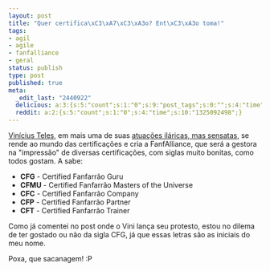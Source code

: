 ```yaml
---
layout: post
title: "Quer certifica\xC3\xA7\xC3\xA3o? Ent\xC3\xA3o toma!"
tags:
- agil
- agile
- fanfalliance
- geral
status: publish
type: post
published: true
meta:
  _edit_last: "2440922"
  delicious: a:3:{s:5:"count";s:1:"0";s:9:"post_tags";s:0:"";s:4:"time";s:10:"1268049607";}
  reddit: a:2:{s:5:"count";s:1:"0";s:4:"time";s:10:"1325092498";}
---
```

[Vinícius Teles](http://www.improveit.com.br/vinicius), em mais uma de suas [atuações iláricas, mas sensatas](http://blog.improveit.com.br/articles/2008/04/22/fanfarr%C3%A3o-certification-process), se rende ao mundo das certificações e cria a FanfAlliance, que será a gestora na "impressão" de diversas certificações, com siglas muito bonitas, como todos gostam. A sabe:

* **CFG** - Certified Fanfarrão Guru
* **CFMU** - Certified Fanfarrão Masters of the Universe
* **CFC** - Certified Fanfarrão Company
* **CFP** - Certified Fanfarrão Partner
* **CFT** - Certified Fanfarrão Trainer

Como já comentei no post onde o Vini lança seu protesto, estou no dilema de ter gostado ou não da sigla CFG, já que essas letras são as iniciais do meu nome.

Poxa, que sacanagem! :P
